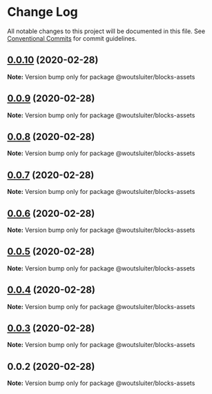# Change Log

All notable changes to this project will be documented in this file.
See [Conventional Commits](https://conventionalcommits.org) for commit guidelines.

## [0.0.10](https://github.com/woutsluiter/blocks/compare/v0.0.9...v0.0.10) (2020-02-28)

**Note:** Version bump only for package @woutsluiter/blocks-assets





## [0.0.9](https://github.com/woutsluiter/blocks/compare/v0.0.8...v0.0.9) (2020-02-28)

**Note:** Version bump only for package @woutsluiter/blocks-assets





## [0.0.8](https://github.com/woutsluiter/blocks/compare/v0.0.7...v0.0.8) (2020-02-28)

**Note:** Version bump only for package @woutsluiter/blocks-assets





## [0.0.7](https://github.com/woutsluiter/blocks/compare/v0.0.6...v0.0.7) (2020-02-28)

**Note:** Version bump only for package @woutsluiter/blocks-assets





## [0.0.6](https://github.com/woutsluiter/blocks/compare/v0.0.5...v0.0.6) (2020-02-28)

**Note:** Version bump only for package @woutsluiter/blocks-assets





## [0.0.5](https://github.com/woutsluiter/blocks/compare/v0.0.4...v0.0.5) (2020-02-28)

**Note:** Version bump only for package @woutsluiter/blocks-assets





## [0.0.4](https://github.com/woutsluiter/blocks/compare/v0.0.3...v0.0.4) (2020-02-28)

**Note:** Version bump only for package @woutsluiter/blocks-assets





## [0.0.3](https://github.com/woutsluiter/blocks/compare/v0.0.2...v0.0.3) (2020-02-28)

**Note:** Version bump only for package @woutsluiter/blocks-assets





## 0.0.2 (2020-02-28)

**Note:** Version bump only for package @woutsluiter/blocks-assets
